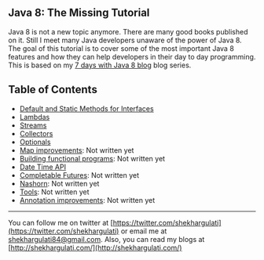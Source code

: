 Java 8: The Missing Tutorial
--------------

Java 8 is not a new topic anymore. There are many good books published on it. Still I meet many Java developers unaware of the power of Java 8. The goal of this tutorial is to cover some of the most important Java 8 features and how they can help developers in their day to day programming. This is based on my [7 days with Java 8 blog](http://shekhargulati.com/7-days-with-java-8/) blog series.

## Table of Contents

* [Default and Static Methods for Interfaces](./01-default-static-interface-methods.md)
* [Lambdas](./02-lambdas.md)
* [Streams](./03-streams.md)
* [Collectors](./04-collectors.md)
* [Optionals](./05-optionals.md)
* [Map improvements](./06-map.md): Not written yet
* [Building functional programs](./07-building-functional-programs.md): Not written yet
* [Date Time API](./08-date-time-api.md)
* [Completable Futures](./09-completable-futures.md): Not written yet
* [Nashorn](./10-nashorn.md): Not written yet
* [Tools](./11-tools.md): Not written yet
* [Annotation improvements](./12-annotations.md): Not written yet

-----------
You can follow me on twitter at [https://twitter.com/shekhargulati](https://twitter.com/shekhargulati) or email me at <shekhargulati84@gmail.com>. Also, you can read my blogs at [http://shekhargulati.com/](http://shekhargulati.com/)
